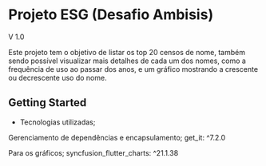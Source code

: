 # Projeto ESG (Desafio Ambisis)
V 1.0

Este projeto tem o objetivo de listar os top 20 censos de nome, também sendo possível visualizar mais detalhes de cada um dos nomes, como a frequência de uso ao passar dos anos, e um gráfico mostrando a crescente ou decrescente uso do nome.

## Getting Started

- Tecnologias utilizadas;


Gerenciamento de dependências e encapsulamento;
get_it: ^7.2.0

Para os gráficos;
syncfusion_flutter_charts: ^21.1.38
